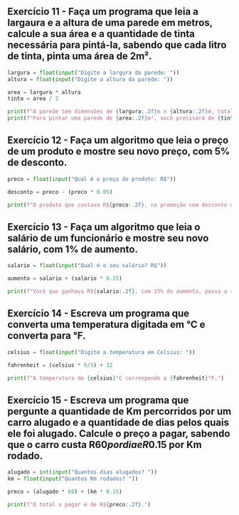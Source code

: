 ## Exercício 11 - Faça um programa que leia a largaura e a altura de uma parede em metros, calcule a sua área e a quantidade de tinta necessária para pintá-la, sabendo que cada litro de tinta, pinta uma área de 2m².

```py
largura = float(input("Digite a largura da parede: "))
altura = float(input("Digite a altura da parede: "))

area = largura * altura
tinta = area / 2

print(f"A parede tem dimensões de {largura:.2f}m x {altura:.2f}m, totalizando uma área de {area:.2f}m².")
print(f"Para pintar uma parede de {area:.2f}m², você precisará de {tinta:.2f}L de tinta.")
```

## Exercício 12 - Faça um algoritmo que leia o preço de um produto e mostre seu novo preço, com 5% de desconto.

```py
preco = float(input("Qual é o preço do produto: R$"))

desconto = preco - (preco * 0.05)

print(f"O produto que custava R${preco:.2f}, na promoção com desconto de 5% vai custar R${desconto:.2f}.")
```

## Exercício 13 - Faça um algoritmo que leia o salário de um funcionário e mostre seu novo salário, com 1% de aumento.

```py
salario = float(input("Qual é o seu salário? R$"))

aumento = salario + (salario * 0.15)

print(f"Você que ganhava R${salario:.2f}, com 15% de aumento, passa a receber R${aumento:.2f}.")
```

## Exercício 14 - Escreva um programa que converta uma temperatura digitada em °C e converta para °F.

```py
celsius = float(input("Digite a temperatura em Celsius: "))

fahrenheit = (celsius * 9/5) + 32

print(f"A temperatura de {celsius}°C corresponde a {fahrenheit}°F.")
```

## Exercício 15 - Escreva um programa que pergunte a quantidade de Km percorridos por um carro alugado e a quantidade de dias pelos quais ele foi alugado. Calcule o preço a pagar, sabendo que o carro custa R$60 por dia e R$0.15 por Km rodado.

```py
alugado = int(input("Quantos dias alugados? "))
km = float(input("Quantos Km rodados? "))

preco = (alugado * 60) + (km * 0.15)

print(f"O total a pagar é de R${preco:.2f}.")
```